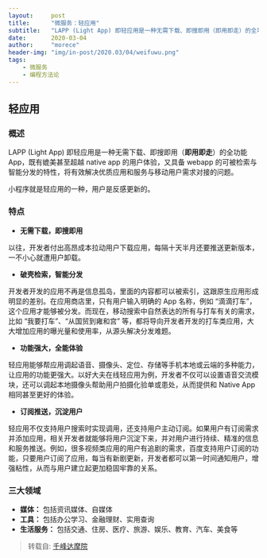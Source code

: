 ```yaml
---
layout:     post
title:      "微服务：轻应用"
subtitle:   "LAPP (Light App) 即轻应用是一种无需下载、即搜即用（即用即走）的全功能 App。"
date:       2020-03-04
author:     "morece"
header-img: "img/in-post/2020.03/04/weifuwu.png"
tags:
    - 微服务
    - 编程方法论
---
```


## 轻应用

### 概述

LAPP (Light App) 即轻应用是一种无需下载、即搜即用（**即用即走**）的全功能 App，既有媲美甚至超越 native app 的用户体验，又具备 webapp 的可被检索与智能分发的特性，将有效解决优质应用和服务与移动用户需求对接的问题。

小程序就是轻应用的一种，用户是反感更新的。

### 特点

- **无需下载，即搜即用**

以往，开发者付出高昂成本拉动用户下载应用，每隔十天半月还要推送更新版本，一不小心就遭用户卸载。

- **破壳检索，智能分发**

开发者开发的应用不再是信息孤岛，里面的内容都可以被索引，这跟原生应用形成明显的差别。在应用商店里，只有用户输入明确的 App 名称，例如 “滴滴打车”，这个应用才能够被分发。而现在，移动搜索中自然表达的所有与打车有关的需求，比如 “我要打车”、“从国贸到雍和宫” 等，都将导向开发者开发的打车类应用，大大增加应用的曝光量和使用率，从源头解决分发难题。

- **功能强大，全能体验**

轻应用能够帮应用调起语音、摄像头、定位、存储等手机本地或云端的多种能力，让应用的功能更强大。以好大夫在线轻应用为例，开发者不仅可以设置语音交流模块，还可以调起本地摄像头帮助用户拍摄化验单或患处，从而提供和 Native App 相同甚至更好的体验。

- **订阅推送，沉淀用户**

轻应用不仅支持用户搜索时实现调用，还支持用户主动订阅。如果用户有订阅需求并添加应用，相关开发者就能够将用户沉淀下来，并对用户进行持续、精准的信息和服务推送。例如，很多视频类应用的用户有追剧的需求，百度支持用户订阅的功能，只要用户订阅了应用，每当有新剧更新，开发者都可以第一时间通知用户，增强粘性，从而与用户建立起更加稳固牢靠的关系。

### 三大领域

- **媒体：** 包括资讯媒体、自媒体
- **工具：** 包括办公学习、金融理财、实用查询
- **生活服务：** 包括交通、住房、医疗、旅游、娱乐、教育、汽车、美食等

>转载自: [千峰达摩院](http://www.qfdmy.com)

